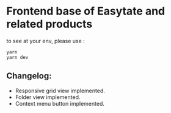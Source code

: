 # Frontend base of Easytate and related products

to see at your env, please use : 
``` 
yarn
yarn dev
```

## Changelog:  
- Responsive grid view implemented.  
- Folder view implemented.  
- Context menu button implemented.  